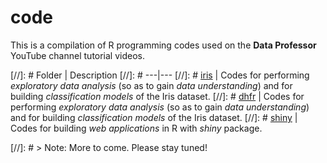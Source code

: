 # code
This is a compilation of R programming codes used on the **Data Professor** YouTube channel tutorial videos.

[//]: # Folder | Description
[//]: # ---|---
[//]: # [iris](https://github.com/dataprofessor/code/tree/master/iris) | Codes for performing *exploratory data analysis* (so as to gain *data understanding*) and for building *classification models* of the Iris dataset.
[//]: # [dhfr](https://github.com/dataprofessor/code/tree/master/dhfr) | Codes for performing *exploratory data analysis* (so as to gain *data understanding*) and for building *classification models* of the Iris dataset.
[//]: # [shiny](https://github.com/dataprofessor/code/tree/master/shiny) | Codes for building *web applications* in R with *shiny* package.


[//]: # > Note: More to come. Please stay tuned!
